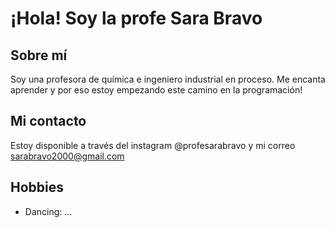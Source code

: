 # ¡Hola! Soy la profe Sara Bravo
## Sobre mí
Soy una profesora de química e ingeniero industrial en proceso. Me encanta aprender y por eso estoy empezando este camino en la programación!
## Mi contacto
Estoy disponible a través del instagram @profesarabravo y mi correo sarabravo2000@gmail.com
## Hobbies
- Dancing: ...